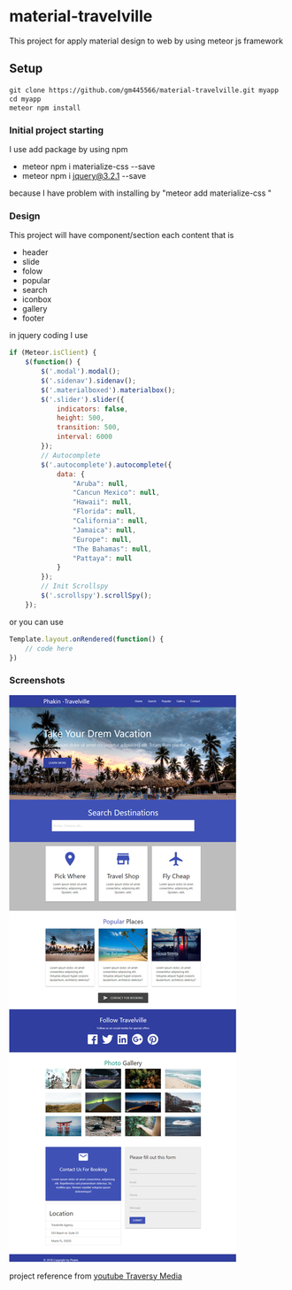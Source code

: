 # material-travelville

This project for apply material design to web by using meteor js framework


## Setup
 ```
 git clone https://github.com/gm445566/material-travelville.git myapp
cd myapp
meteor npm install
  ```

### Initial project starting 
I use add package by using npm

- meteor npm i materialize-css --save
- meteor npm i jquery@3.2.1 --save

because I have problem with installing by "meteor add materialize-css "

### Design
This project will have component/section each content that is

- header
- slide
- folow
- popular
- search
- iconbox
- gallery
- footer

in jquery coding I use 

```javascript
if (Meteor.isClient) {
    $(function() {
        $('.modal').modal();
        $('.sidenav').sidenav();
        $('.materialboxed').materialbox();
        $('.slider').slider({
            indicators: false,
            height: 500,
            transition: 500,
            interval: 6000
        });
        // Autocomplete
        $('.autocomplete').autocomplete({
            data: {
                "Aruba": null,
                "Cancun Mexico": null,
                "Hawaii": null,
                "Florida": null,
                "California": null,
                "Jamaica": null,
                "Europe": null,
                "The Bahamas": null,
                "Pattaya": null
            }
        });
        // Init Scrollspy
        $('.scrollspy').scrollSpy();
    });

```

or you can use

```javascript
Template.layout.onRendered(function() {
    // code here
})
```
### Screenshots

![alt text](https://raw.githubusercontent.com/gm445566/material-travelville/master/readme/screen.jpg)

project reference from [youtube Traversy Media](https://www.youtube.com/watch?v=MaP3vO-vEsg&t=2833s)

